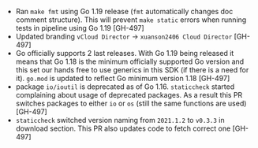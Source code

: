 * Ran `make fmt` using Go 1.19 release (`fmt` automatically changes doc comment structure). This
  will prevent `make static` errors when running tests in pipeline using Go 1.19 [GH-497]
* Updated branding `vCloud Director` -> `xuanson2406 Cloud Director` [GH-497]
* Go officially supports 2 last releases. With Go 1.19 being released it means that Go 1.18 is the
  minimum officially supported Go version and this set our hands free to use generics in this SDK
  (if there is a need for it). `go.mod` is updated to reflect Go minimum version 1.18 [GH-497]
* package `io/ioutil` is deprecated as of Go 1.16. `staticcheck` started complaining about usage of
  deprecated packages. As a result this PR switches packages to either `io` or `os` (still the same
  functions are used) [GH-497]
* `staticcheck` switched version naming from `2021.1.2` to `v0.3.3` in download section. This PR
  also updates code to fetch correct one [GH-497]